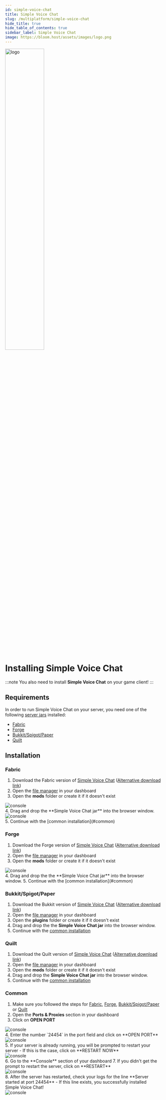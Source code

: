 ```yaml
---
id: simple-voice-chat
title: Simple Voice Chat
slug: /multiplatform/simple-voice-chat
hide_title: true
hide_table_of_contents: true
sidebar_label: Simple Voice Chat
image: https://bloom.host/assets/images/logo.png
---
```


<div class="text--center">
<img src="https://bloom.host/logo-white.svg" alt="logo" height="50%" width="50%"/>
<h1>Installing Simple Voice Chat</h1>
</div>

:::note
You also need to install **Simple Voice Chat** on your game client!
:::

## Requirements

In order to run Simple Voice Chat on your server, you need one of the following [server jars](/running_a_server/updating) installed:

- [Fabric](#fabric)
- [Forge](#forge)
- [Bukkit/Spigot/Paper](#bukkitspigotpaper)
- [Quilt](#quilt)

## Installation

### Fabric

1. Download the Fabric version of [Simple Voice Chat](https://modrinth.com/mod/simple-voice-chat/versions?l=fabric) ([Alternative download link](https://www.curseforge.com/minecraft/mc-mods/simple-voice-chat/files/all?filter-game-version=2020709689%3A7499))
2. Open the [file manager](/file-manager-controls) in your dashboard
3. Open the **mods** folder or create it if it doesn't exist
<div class="text--center"><img src={require('../../../static/imgs/plugins_and_modifications/simple_voice_chat/1.png').default} alt="console"/></div>
4. Drag and drop the **Simple Voice Chat jar** into the browser window.
<div class="text--center"><img src={require('../../../static/imgs/plugins_and_modifications/simple_voice_chat/2.png').default} alt="console"/></div>
5. Continue with the [common installation](#common)

### Forge

1. Download the Forge version of [Simple Voice Chat](https://modrinth.com/mod/simple-voice-chat/versions?l=forge) ([Alternative download link](https://www.curseforge.com/minecraft/mc-mods/simple-voice-chat/files/all?filter-game-version=2020709689%3A7498))
2. Open the [file manager](/file-manager-controls) in your dashboard
3. Open the **mods** folder or create it if it doesn't exist
<div class="text--center"><img src={require('../../../static/imgs/plugins_and_modifications/simple_voice_chat/1.png').default} alt="console"/></div>
4. Drag and drop the the **Simple Voice Chat jar** into the browser window.
5. Continue with the [common installation](#common)

### Bukkit/Spigot/Paper

1. Download the Bukkit version of [Simple Voice Chat](https://modrinth.com/mod/simple-voice-chat/versions?l=bukkit) ([Alternative download link](https://www.curseforge.com/minecraft/bukkit-plugins/simple-voice-chat/files/all))
2. Open the [file manager](/file-manager-controls) in your dashboard
3. Open the **plugins** folder or create it if it doesn't exist
4. Drag and drop the the **Simple Voice Chat jar** into the browser window.
5. Continue with the [common installation](#common)

### Quilt

1. Download the Quilt version of [Simple Voice Chat](https://modrinth.com/mod/simple-voice-chat/versions?l=quilt) ([Alternative download link](https://www.curseforge.com/minecraft/mc-mods/simple-voice-chat/files/all?filter-game-version=2020709689%3A9153))
2. Open the [file manager](/file-manager-controls) in your dashboard
3. Open the **mods** folder or create it if it doesn't exist
4. Drag and drop the **Simple Voice Chat jar** into the browser window.
5. Continue with the [common installation](#common)

### Common

1. Make sure you followed the steps for [Fabric](#fabric), [Forge](#forge), [Bukkit/Spigot/Paper](#bukkitspigotpaper) or [Quilt](#quilt)
2. Open the **Ports & Proxies** section in your dashboard
3. Click on **OPEN PORT**
<div class="text--center"><img src={require('../../../static/imgs/plugins_and_modifications/simple_voice_chat/3.png').default} alt="console"/></div>
4. Enter the number `24454` in the port field and click on **OPEN PORT**
<div class="text--center"><img src={require('../../../static/imgs/plugins_and_modifications/simple_voice_chat/4.png').default} alt="console"/></div>
5. If your server is already running, you will be prompted to restart your server - If this is the case, click on **RESTART NOW**
<div class="text--center"><img src={require('../../../static/imgs/plugins_and_modifications/simple_voice_chat/5.png').default} alt="console"/></div>
6. Go to the **Console** section of your dashboard
7. If you didn't get the prompt to restart the server, click on **RESTART**
<div class="text--center"><img src={require('../../../static/imgs/plugins_and_modifications/simple_voice_chat/6.png').default} alt="console"/></div>
8. After the server has restarted, check your logs for the line **Server started at port 24454** - If this line exists, you successfully installed Simple Voice Chat!
<div class="text--center"><img src={require('../../../static/imgs/plugins_and_modifications/simple_voice_chat/7.png').default} alt="console"/></div>
